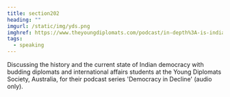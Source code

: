 ```yaml
---
title: section202
heading: ""
imgurl: /static/img/yds.png
imghref: https://www.theyoungdiplomats.com/podcast/in-depth%3A-is-india-(the-world's-largest-democracy)-turning-authoritarian%3F-w%2F-mauktik-kulkarni
tags:
  - speaking
---
```

Discussing the history and the current state of Indian democracy with budding diplomats and international affairs students at the Young Diplomats Society, Australia, for their podcast series 'Democracy in Decline' (audio only).